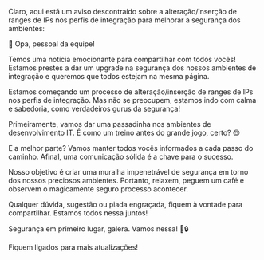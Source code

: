
Claro, aqui está um aviso descontraído sobre a alteração/inserção de ranges de IPs nos perfis de integração para melhorar a segurança dos ambientes:

🚀 Opa, pessoal da equipe!

Temos uma notícia emocionante para compartilhar com todos vocês! Estamos prestes a dar um upgrade na segurança dos nossos ambientes de integração e queremos que todos estejam na mesma página.

Estamos começando um processo de alteração/inserção de ranges de IPs nos perfis de integração. Mas não se preocupem, estamos indo com calma e sabedoria, como verdadeiros gurus da segurança!

Primeiramente, vamos dar uma passadinha nos ambientes de desenvolvimento IT. É como um treino antes do grande jogo, certo? 😎

E a melhor parte? Vamos manter todos vocês informados a cada passo do caminho. Afinal, uma comunicação sólida é a chave para o sucesso.

Nosso objetivo é criar uma muralha impenetrável de segurança em torno dos nossos preciosos ambientes. Portanto, relaxem, peguem um café e observem o magicamente seguro processo acontecer.

Qualquer dúvida, sugestão ou piada engraçada, fiquem à vontade para compartilhar. Estamos todos nessa juntos!

Segurança em primeiro lugar, galera. Vamos nessa! 💪🔒

Fiquem ligados para mais atualizações!
